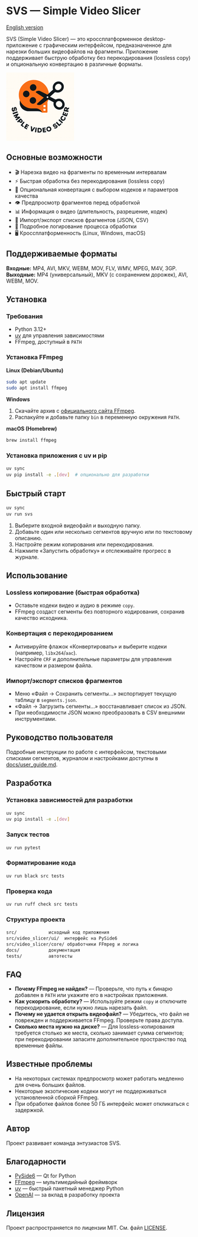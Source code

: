 # SVS — Simple Video Slicer

[English version](README_EN.md)

SVS (Simple Video Slicer) — это кроссплатформенное desktop-приложение с графическим интерфейсом, предназначенное для нарезки больших видеофайлов на фрагменты. Приложение поддерживает быструю обработку без перекодирования (lossless copy) и опциональную конвертацию в различные форматы.

![Логотип SVS](logo.png)

## Основные возможности
- 🎬 Нарезка видео на фрагменты по временным интервалам
- ⚡ Быстрая обработка без перекодирования (lossless copy)
- 🔄 Опциональная конвертация с выбором кодеков и параметров качества
- 👁️ Предпросмотр фрагментов перед обработкой
- 📊 Информация о видео (длительность, разрешение, кодек)
- 💾 Импорт/экспорт списков фрагментов (JSON, CSV)
- 📝 Подробное логирование процесса обработки
- 🖥️ Кроссплатформенность (Linux, Windows, macOS)

## Поддерживаемые форматы
**Входные:** MP4, AVI, MKV, WEBM, MOV, FLV, WMV, MPEG, M4V, 3GP.  
**Выходные:** MP4 (универсальный), MKV (с сохранением дорожек), AVI, WEBM, MOV.

## Установка
### Требования
- Python 3.12+
- [uv](https://github.com/astral-sh/uv) для управления зависимостями
- FFmpeg, доступный в `PATH`

### Установка FFmpeg
**Linux (Debian/Ubuntu)**
```bash
sudo apt update
sudo apt install ffmpeg
```

**Windows**
1. Скачайте архив с [официального сайта FFmpeg](https://ffmpeg.org/download.html).
2. Распакуйте и добавьте папку `bin` в переменную окружения `PATH`.

**macOS (Homebrew)**
```bash
brew install ffmpeg
```

### Установка приложения с uv и pip
```bash
uv sync
uv pip install -e .[dev]  # опционально для разработки
```

## Быстрый старт
```bash
uv sync
uv run svs
```
1. Выберите входной видеофайл и выходную папку.
2. Добавьте один или несколько сегментов вручную или по текстовому описанию.
3. Настройте режим копирования или перекодирования.
4. Нажмите «Запустить обработку» и отслеживайте прогресс в журнале.

## Использование
### Lossless копирование (быстрая обработка)
- Оставьте кодеки видео и аудио в режиме `copy`.
- FFmpeg создаст сегменты без повторного кодирования, сохранив качество исходника.

### Конвертация с перекодированием
- Активируйте флажок «Конвертировать» и выберите кодеки (например, `libx264`/`aac`).
- Настройте `CRF` и дополнительные параметры для управления качеством и размером файла.

### Импорт/экспорт списков фрагментов
- Меню «Файл → Сохранить сегменты…» экспортирует текущую таблицу в `segments.json`.
- «Файл → Загрузить сегменты…» восстанавливает список из JSON.
- При необходимости JSON можно преобразовать в CSV внешними инструментами.

## Руководство пользователя
Подробные инструкции по работе с интерфейсом, текстовыми списками сегментов, журналом и настройками доступны в [docs/user_guide.md](docs/user_guide.md).

## Разработка
### Установка зависимостей для разработки
```bash
uv sync
uv pip install -e .[dev]
```

### Запуск тестов
```bash
uv run pytest
```

### Форматирование кода
```bash
uv run black src tests
```

### Проверка кода
```bash
uv run ruff check src tests
```

### Структура проекта
```
src/            исходный код приложения
src/video_slicer/ui/  интерфейс на PySide6
src/video_slicer/core/ обработчики FFmpeg и логика
docs/           документация
tests/          автотесты
```

## FAQ
- **Почему FFmpeg не найден?** — Проверьте, что путь к бинарю добавлен в `PATH` или укажите его в настройках приложения.
- **Как ускорить обработку?** — Используйте режим `copy` и отключите перекодирование, если нужно лишь нарезать файл.
- **Почему не удается открыть видеофайл?** — Убедитесь, что файл не поврежден и поддерживается FFmpeg. Проверьте права доступа.
- **Сколько места нужно на диске?** — Для lossless-копирования требуется столько же места, сколько занимает сумма сегментов; при перекодировании запасите дополнительное пространство под временные файлы.

## Известные проблемы
- На некоторых системах предпросмотр может работать медленно для очень больших файлов.
- Некоторые экзотические кодеки могут не поддерживаться установленной сборкой FFmpeg.
- При обработке файлов более 50 ГБ интерфейс может откликаться с задержкой.

## Автор
Проект развивает команда энтузиастов SVS.

## Благодарности
- [PySide6](https://doc.qt.io/qtforpython/) — Qt for Python
- [FFmpeg](https://ffmpeg.org/) — мультимедийный фреймворк
- [uv](https://github.com/astral-sh/uv) — быстрый пакетный менеджер Python
- [OpenAI](https://openai.com) — за вклад в разработку проекта

## Лицензия
Проект распространяется по лицензии MIT. См. файл [LICENSE](LICENSE).
